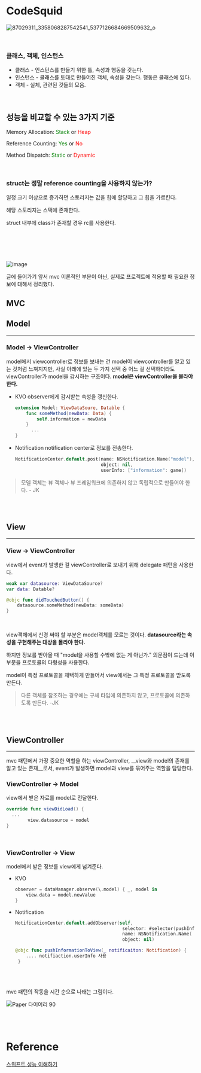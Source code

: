 # CodeSquid

![87029311_3358068287542541_5377126684669509632_o](https://user-images.githubusercontent.com/48466830/74895228-776c9b80-53d4-11ea-8268-fbc1fad8970e.jpg)

<br>

### 클래스, 객체, 인스턴스
* 클래스 - 인스턴스를 만들기 위한 틀, 속성과 행동을 갖는다.
* 인스턴스 - 클래스를 토대로 만들어진 객체, 속성을 갖는다. 행동은 클래스에 있다.
* 객체 - 실체, 관련된 것들의 모음.

<br>

## 성능을 비교할 수 있는 3가지 기준

Memory Allocation: <font color="green">Stack</font> or <font color="red">Heap</font>

Reference Counting: <font color="green">Yes</font> or <font color="red">No</font>

Method Dispatch: <font color="green">Static</font> or <font color="red">Dynamic</font>

<br>

### struct는 정말 reference counting을 사용하지 않는가?

일정 크기 이상으로 증가하면 스토리지는 값을 힙에 할당하고 그 힙을 가르킨다.

해당 스토리지는 스택에 존재한다.

struct 내부에 class가 존재할 경우 rc를 사용한다.

<br><br>



<br>

![image](https://user-images.githubusercontent.com/48466830/75874959-2342cc00-5e56-11ea-9045-26f550225e9f.png)

글에 들어가기 앞서 mvc 이론적인 부분이 아닌, 실제로 프로젝트에 적용할 때 필요한 정보에 대해서 정리했다.



## MVC 

## Model

---

### Model -> ViewController 

model에서 viewcontroller로 정보를 보내는 건 model이 viewcontroller를 알고 있는 것처럼 느껴지지만, 사실 아래에 있는 두 가지 선택 중 어느 걸 선택하더라도 viewController가 model을 감시하는 구조이다. __model은 viewController을 몰라야 한다.__

- KVO
  observer에게 감시받는 속성을 갱신한다.

  ``` swift 
  extension Model: ViewDataSoure, Datable {
      func someMethod(newData: Data) {
          self.information = newData
      }
    	...
  }
  ```

- Notification
  notification center로 정보를 전송한다.

  ``` swift
  NotificationCenter.default.post(name: NSNotification.Name("model"),
                                  object: nil,
                                  userInfo: ["information": game])
  ```

> 모델 객체는 뷰 객체나 뷰 프레임워크에 의존하지 않고 독립적으로 만들어야 한다.			- JK

<br>

<br>

## View

---

### View -> ViewController

view에서 event가 발생한 걸 viewController로 보내기 위해 delegate 패턴을 사용한다.

``` swift
weak var datasource: ViewDataSource?
var data: Datable?

@objc func didTouchedButton() {
  	datasource.someMethod(newData: someData)
}
```

<br>

view객체에서 신경 써야 할 부분은 model객체를 모르는 것이다.  __datasource라는 속성을 구현해주는 대상을 몰라야 한다.__ 

하지만 정보를 받아올 때 "model을 사용할 수밖에 없는 게 아닌가." 의문점이 드는데 이 부분을 프로토콜의 다형성을 사용한다.

model이 특정 프로토콜을 채택하게 만들어서 view에서는 그 특정 프로토콜을 받도록 만든다.

> 다른 객체를 참조하는 경우에는 구체 타입에 의존하지 않고, 프로토콜에 의존하도록 만든다.			-JK

<br>

<br>

## ViewController 

---

mvc 패턴에서 가장 중요한 역할을 하는 viewController,  __view와 model의 존재를 알고 있는 존재__로서, event가 발생하면 model과 view를 묶어주는 역할을 담당한다.

### ViewController -> Model

view에서 받은 자료를 model로 전달한다.

``` swift
override func viewDidLoad() {
  ...
		view.datasource = model  
}

```

<br>

### ViewController -> View

model에서 받은 정보를 view에게 넘겨준다.

- KVO

  ``` swift
  observer = dataManager.observe(\.model) { _, model in
      view.data = model.newValue
  }
  ```

- Notification 

  ``` swift
  NotificationCenter.default.addObserver(self,
                                          selector: #selector(pushInformationToView),
                                          name: NSNotification.Name( "model"),
                                          object: nil)
  
  @objc func pushInformationToView(_ notificaiton: Notification) {
      .... notifiaction.userInfo 사용
   }
  ```

<br>

<br>

mvc 패턴의 작동을 시간 순으로 나태는 그림이다.

![Paper 다이어리 90](https://user-images.githubusercontent.com/48466830/76004112-56678700-5f4c-11ea-8bd1-9e47875df435.png)

<br>

<br>

# Reference

[스위프트 성능 이해하기](https://youtu.be/z1Gf6EosaUQ)

